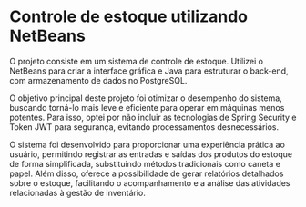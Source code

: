 # Controle de estoque utilizando NetBeans
O projeto consiste em um sistema de controle de estoque. Utilizei o NetBeans para criar a interface gráfica e Java para estruturar o back-end, com armazenamento de dados no PostgreSQL.

O objetivo principal deste projeto foi otimizar o desempenho do sistema, buscando torná-lo mais leve e eficiente para operar em máquinas menos potentes. Para isso, optei por não incluir as tecnologias de Spring Security e Token JWT para segurança, evitando processamentos desnecessários.

O sistema foi desenvolvido para proporcionar uma experiência prática ao usuário, permitindo registrar as entradas e saídas dos produtos do estoque de forma simplificada, substituindo métodos tradicionais como caneta e papel. Além disso, oferece a possibilidade de gerar relatórios detalhados sobre o estoque, facilitando o acompanhamento e a análise das atividades relacionadas à gestão de inventário.
